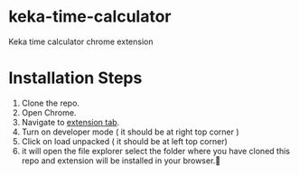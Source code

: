 # keka-time-calculator
Keka time calculator chrome extension

# Installation Steps
1) Clone the repo.
2) Open Chrome.
3) Navigate to [extension tab](chrome://extensions).
4) Turn on developer mode ( it should be at right top corner )
5) Click on load unpacked ( it should be at left top corner)
6) it will open the file explorer select the folder where you have cloned this repo and extension will be installed in your browser.🥳